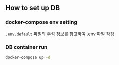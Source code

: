 ## How to set up DB
### docker-compose env setting
`.env.default` 파일의 주석 정보를 참고하여 .env 파일 작성
### DB container run
```bash
docker-compose up -d
```